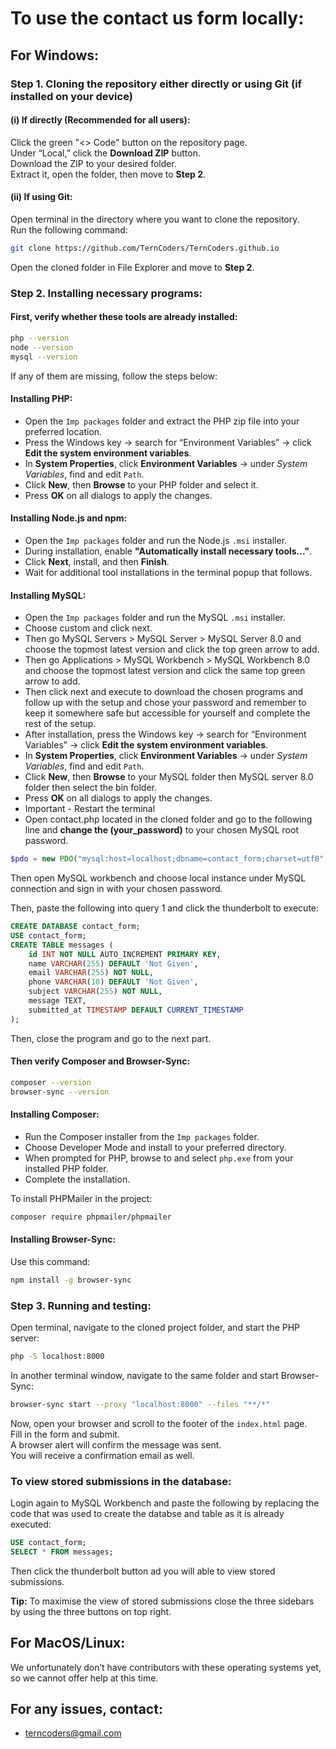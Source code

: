 # To use the contact us form locally:

## For Windows:

### Step 1. Cloning the repository either directly or using Git (if installed on your device)

#### (i) If directly (Recommended for all users):

Click the green "<> Code" button on the repository page.  
Under “Local,” click the **Download ZIP** button.  
Download the ZIP to your desired folder.  
Extract it, open the folder, then move to **Step 2**.

#### (ii) If using Git:

Open terminal in the directory where you want to clone the repository.  
Run the following command:

```bash
git clone https://github.com/TernCoders/TernCoders.github.io
```

Open the cloned folder in File Explorer and move to **Step 2**.

### Step 2. Installing necessary programs:

#### First, verify whether these tools are already installed:

```bash
php --version
node --version
mysql --version
```

If any of them are missing, follow the steps below:

#### Installing PHP:

- Open the `Imp packages` folder and extract the PHP zip file into your preferred location.
- Press the Windows key → search for “Environment Variables” → click **Edit the system environment variables**.
- In **System Properties**, click **Environment Variables** → under _System Variables_, find and edit `Path`.
- Click **New**, then **Browse** to your PHP folder and select it.
- Press **OK** on all dialogs to apply the changes.

#### Installing Node.js and npm:

- Open the `Imp packages` folder and run the Node.js `.msi` installer.
- During installation, enable **"Automatically install necessary tools..."**.
- Click **Next**, install, and then **Finish**.
- Wait for additional tool installations in the terminal popup that follows.

#### Installing MySQL:

- Open the `Imp packages` folder and run the MySQL `.msi` installer.
- Choose custom and click next.
- Then go MySQL Servers > MySQL Server > MySQL Server 8.0 and choose the topmost latest version and click the top green arrow to add.
- Then go Applications > MySQL Workbench > MySQL Workbench 8.0 and choose the topmost latest version and click the same top green arrow to add.
- Then click next and execute to download the chosen programs and follow up with the setup and chose your password and remember to keep it somewhere safe but accessible for yourself and complete the rest of the setup.
- After installation, press the Windows key → search for “Environment Variables” → click **Edit the system environment variables**.
- In **System Properties**, click **Environment Variables** → under _System Variables_, find and edit `Path`.
- Click **New**, then **Browse** to your MySQL folder then MySQL server 8.0 folder then select the bin folder.
- Press **OK** on all dialogs to apply the changes.
- Important - Restart the terminal
- Open contact.php located in the cloned folder and go to the following line and **change the (your_password)** to your chosen MySQL root password.

```php
$pdo = new PDO("mysql:host=localhost;dbname=contact_form;charset=utf8", "root", "(your_password)");
```

Then open MySQL workbench and choose local instance under MySQL connection and sign in with your chosen password.

Then, paste the following into query 1 and click the thunderbolt to execute:

```sql
CREATE DATABASE contact_form;
USE contact_form;
CREATE TABLE messages (
    id INT NOT NULL AUTO_INCREMENT PRIMARY KEY,
    name VARCHAR(255) DEFAULT 'Not Given',
    email VARCHAR(255) NOT NULL,
    phone VARCHAR(10) DEFAULT 'Not Given',
    subject VARCHAR(255) NOT NULL,
    message TEXT,
    submitted_at TIMESTAMP DEFAULT CURRENT_TIMESTAMP
);
```

Then, close the program and go to the next part.

#### Then verify Composer and Browser-Sync:

```bash
composer --version
browser-sync --version
```

#### Installing Composer:

- Run the Composer installer from the `Imp packages` folder.
- Choose Developer Mode and install to your preferred directory.
- When prompted for PHP, browse to and select `php.exe` from your installed PHP folder.
- Complete the installation.

To install PHPMailer in the project:

```bash
composer require phpmailer/phpmailer
```

#### Installing Browser-Sync:

Use this command:

```bash
npm install -g browser-sync
```

### Step 3. Running and testing:

Open terminal, navigate to the cloned project folder, and start the PHP server:

```bash
php -S localhost:8000
```

In another terminal window, navigate to the same folder and start Browser-Sync:

```bash
browser-sync start --proxy "localhost:8000" --files "**/*"
```

Now, open your browser and scroll to the footer of the `index.html` page.  
Fill in the form and submit.  
A browser alert will confirm the message was sent.  
You will receive a confirmation email as well.

### To view stored submissions in the database:

Login again to MySQL Workbench and paste the following by replacing the code that was used to create the databse and table as it is already executed:

```sql
USE contact_form;
SELECT * FROM messages;
```

Then click the thunderbolt button ad you will able to view stored submissions.

**Tip:** To maximise the view of stored submissions close the three sidebars by using the three buttons on top right.

## For MacOS/Linux:

We unfortunately don’t have contributors with these operating systems yet, so we cannot offer help at this time.

## For any issues, contact:

- [terncoders@gmail.com](mailto:terncoders@gmail.com)
